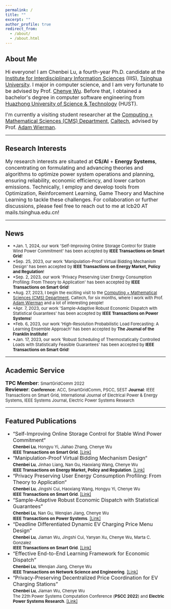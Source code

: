 ```yaml
---
permalink: /
title: ""
excerpt: ""
author_profile: true
redirect_from: 
  - /about/
  - /about.html
---
```


## About Me ##
<font size=3>Hi everyone! I am Chenbei Lu, a fourth-year Ph.D. candidate at the <a href="https://iiis.tsinghua.edu.cn/en/about/" target="_blank">Institute for Interdisciplinary Information Sciences</a> (IIIS), <a href="https://www.tsinghua.edu.cn/en/" target="_blank">Tsinghua University</a>. I major in computer science, and I am very fortunate to be advised by Prof. <a href="http://www.wuchenye.cn/" target="_blank">Chenye Wu</a>. Before that, I obtained a bachelor's degree in computer software engineering from <a href="https://english.hust.edu.cn/" target="_blank">Huazhong University of Science & Technology</a> (HUST).</font>

<font size=3>I'm currently a visiting student researcher at the <a href="https://www.cms.caltech.edu/" target="_blank">Computing + Mathematical Sciences (CMS) Department</a>, <a href="https://www.caltech.edu/" target="_blank">Caltech</a>, advised by Prof. <a href="https://adamwierman.com/" target="_blank">Adam Wierman</a>.</font>

---
## Research Interests ##
<font size=3> 
My research interests are situated at <b>CS/AI</b> + <b>Energy Systems</b>, concentrating on formulating and advancing theories and algorithms to optimize power system operations and planning, ensuring reliability, economic efficiency, and lower carbon emissions. Technically, I employ and develop tools from Optimization, Reinforcement Learning, Game Theory and Machine Learning to tackle these challenges. For collaboration or further discussions, please feel free to reach out to me at lcb20 AT mails.tsinghua.edu.cn!</font>

---
## News ##
<ul>
  <li><font size=2>*Jan. 1, 2024, our work 'Self-Improving Online Storage Control for Stable Wind Power Commitment' has been accepted by <b>IEEE Transactions on Smart Grid</b>!</font> </li>
  <li><font size=2>*Sep. 25, 2023, our work 'Manipulation-Proof Virtual Bidding Mechanism Design' has been accepted by <b>IEEE Transactions on Energy Market, Policy and Regulation</b>!</font> </li>
  <li><font size=2>*Sep. 2, 2023, our work 'Privacy Preserving User Energy Consumption Profiling: From Theory to Application' has been accepted by <b>IEEE Transactions on Smart Grid</b>!</font> </li>
<li><font size=2>*Aug. 27, 2023, I begin the exciting visit to the <a href="https://www.cms.caltech.edu/" target="_blank">Computing + Mathematical Sciences (CMS) Department</a>, Caltech, for six months, where I work with Prof. <a href="https://adamwierman.com/" target="_blank">Adam Wierman</a> and a lot of interesting people!</font> </li>
<li><font size=2>*Apr. 7, 2023, our work 'Sample-Adaptive Robust Economic Dispatch with Statistical Guarantees' has been accepted by <b>IEEE Transactions on Power Systems</b>!</font> </li>
<li><font size=2>*Feb. 6, 2023, our work 'High-Resolution Probabilistic Load Forecasting: A Learning Ensemble Approach' has been accepted by <b>The Journal of the Franklin Institute</b>!</font> </li>
<li><font size=2>*Jan. 17, 2023, our work 'Robust Scheduling of Thermostatically Controlled Loads with Statistically Feasible Guarantees' has been accepted by <b>IEEE Transactions on Smart Grid</b>!</font> </li>
</ul>

---
## Academic Service ##
<font size=3><b>TPC Member</b>:</font> <font size=2>SmartGridComm 2022 </font>  <br>
<font size=3><b>Reviewer</b>:</font> <font size=2><b>Conference</b>:  ACC, SmartGridComm, PSCC, SEST</font> <font size=2><b>Journal</b>:  IEEE Transactions on Smart Grid, International Journal of Electrical Power & Energy Systems, IEEE Systems Journal, Electric Power Systems Research </font>
  
---
## Featured Publications ##
<ul>
  <li><font size=3>“Self-Improving Online Storage Control for Stable Wind Power Commitment“<font size=3>  <br>
  <font size=2> <b>Chenbei Lu</b>, Hongyu Yi, Jiahao Zhang, Chenye Wu<font size=2> <br>
    <font size=2><b>IEEE Transactions on Smart Grid</b>. <font size=2>  <a href="https://ieeexplore.ieee.org/abstract/document/10382539">[Link]</a>
  <li><font size=3>“Manipulation-Proof Virtual Bidding Mechanism Design“<font size=3>  <br>
  <font size=2> <b>Chenbei Lu</b>, Jinhao Liang, Nan Gu, Haoxiang Wang, Chenye Wu<font size=2> <br>
    <font size=2><b>IEEE Transactions on Energy Market, Policy and Regulation</b>. <font size=2> <a href="https://ieeexplore.ieee.org/abstract/document/10269719">[Link]</a>
  <li><font size=3>“Privacy Preserving User Energy Consumption Profiling: From Theory to Application“<font size=3>  <br> 
  <font size=2> <b>Chenbei Lu</b>, Jingshi Cui, Haoxiang Wang, Hongyu Yi, Chenye Wu<font size=2> <br>
    <font size=2><b>IEEE Transactions on Smart Grid</b>. <font size=2>  <a href="https://ieeexplore.ieee.org/document/10251453">[Link]</a>
  <li><font size=3>“Sample-Adaptive Robust Economic Dispatch with Statistical Guarantees”<font size=3>  <br>
    <font size=2> <b>Chenbei Lu</b>, Nan Gu, Wenqian Jiang, Chenye Wu<font size=2> <br>
    <font size=2><b>IEEE Transactions on Power Systems</b>. <font size=2> <a href="https://ieeexplore.ieee.org/document/10102582">[Link]</a>
  <li><font size=3>“Deadline Differentiated Dynamic EV Charging Price Menu Design”<font size=3>  <br>
    <font size=2> <b>Chenbei Lu</b>, Jiaman Wu, Jingshi Cui, Yanyan Xu, Chenye Wu, Marta C. Gonzalez<font size=2> <br>
    <font size=2><b>IEEE Transactions on Smart Grid</b>. <font size=2> <a href="https://ieeexplore.ieee.org/document/9840998">[Link]</a>
      <li><font size=3>“Effective End-to-End Learning Framework for Economic Dispatch”<font size=3>  <br>
    <font size=2> <b>Chenbei Lu</b>, Wenqian Jiang, Chenye Wu<font size=2> <br>
    <font size=2><b>IEEE Transactions on Network Science and Engineering</b>. <font size=2> <a href="https://ieeexplore.ieee.org/document/9762035">[Link]</a>
      <li><font size=3>“Privacy-Preserving Decentralized Price Coordination for EV Charging Stations”<font size=3>  <br>
    <font size=2><b>Chenbei Lu</b>, Jiaman Wu, Chenye Wu<font size=2> <br>
    <font size=2>The 22th Power Systems Computation Conference (<b>PSCC 2022</b>) and <b>Electric Power Systems Research</b>.  <font size=2> <a href="https://www.sciencedirect.com/science/article/pii/S0378779622005259">[Link]</a>








